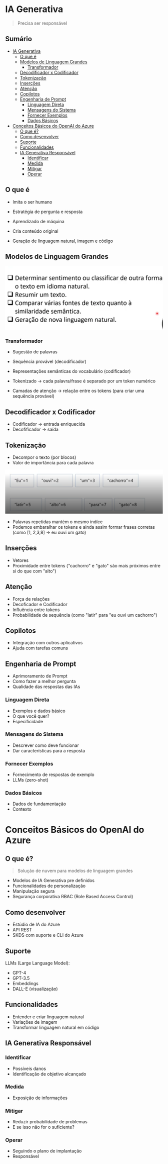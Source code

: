 # IA Generativa

> Precisa ser responsável

## Sumário

- [IA Generativa](#ia-generativa)
  * [O que é](#o-que)
  * [Modelos de Linguagem Grandes](#modelos-de-linguagem-grandes)
    + [Transformador](#transformador)
  * [Decodificador x Codificador](#decodificador-x-codificador)
  * [Tokenização](#tokeniza-o)
  * [Inserções](#inser-es)
  * [Atenção](#aten-o)
  * [Copilotos](#copilotos)
  * [Engenharia de Prompt](#engenharia-de-prompt)
    + [Linguagem Direta](#linguagem-direta)
    + [Mensagens do Sistema](#mensagens-do-sistema)
    + [Fornecer Exemplos](#fornecer-exemplos)
    + [Dados Básicos](#dados-b-sicos)
- [Conceitos Básicos do OpenAI do Azure](#conceitos-b-sicos-do-openai-do-azure)
  * [O que é?](#o-que)
  * [Como desenvolver](#como-desenvolver)
  * [Suporte](#suporte)
  * [Funcionalidades](#funcionalidades)
  * [IA Generativa Responsável](#ia-generativa-respons-vel)
    + [Identificar](#identificar)
    + [Medida](#medida)
    + [Mitigar](#mitigar)
    + [Operar](#operar)

## O que é

- Imita o ser humano
- Estratégia de pergunta e resposta
- Aprendizado de máquina
- Cria conteúdo original

- Geração de linguagem natural, imagem e código

## Modelos de Linguagem Grandes

![alt text](images/image.png)

### Transformador

- Sugestão de palavras
- Sequência provável (decodificador)
- Representações semânticas do vocabulário (codificador)

- Tokenizado -> cada palavra/frase é separado por um token numérico

- Camadas de atenção -> relação entre os tokens (para criar uma sequência provável)

## Decodificador x Codificador

- Codificador -> entrada enriquecida
- Decofificador -> saída

## Tokenização

- Decompor o texto (por blocos)
- Valor de importância para cada palavra

![alt text](images/image2.png)

- Palavras repetidas mantém o mesmo indíce
- Podemos embaralhar os tokens e ainda assim formar frases corretas (como [1, 2,3,8] -> eu ouvi um gato) 

## Inserções

- Vetores
- Proximidade entre tokens ("cachorro" e "gato" são mais próximos entre si do que com "alto")

## Atenção

- Força de relações
- Decoficador e Codificador
- Influência entre tokens
- Probabilidade de sequência (como "latir" para "eu ouvi um cachorro")

## Copilotos

- Integração com outros aplicativos
- Ajuda com tarefas comuns

## Engenharia de Prompt

- Aprimoramento de Prompt
- Como fazer a melhor pergunta
- Qualidade das respostas das IAs

### Linguagem Direta

- Exemplos e dados básico
- O que você quer?
- Especificidade

### Mensagens do Sistema

- Descrever como deve funcionar
- Dar características para a resposta


### Fornecer Exemplos

- Fornecimento de respostas de exemplo
- LLMs (zero-shot)

### Dados Básicos

- Dados de fundamentação
- Contexto

# Conceitos Básicos do OpenAI do Azure

## O que é? 

> Solução de nuvem para modelos de linguagem grandes

- Modelos de IA Generativa pre definidos
- Funcionalidades de personalização
- Manipulação segura
- Segurança corporativa RBAC (Role Based Access Control)

## Como desenvolver

- Estúdio de IA do Azure
- API REST
- SKDS com suporte e CLI do Azure

## Suporte

LLMs (Large Language Model):
- GPT-4
- GPT-3.5
- Embeddings
- DALL-E (visualização)

## Funcionalidades

- Entender e criar linguagem natural
- Variações de imagem
- Transformar linguagem natural em código

## IA Generativa Responsável

### Identificar

- Possíveis danos
- Identificação de objetivo alcançado

### Medida

- Exposição de informações

### Mitigar

- Reduzir probabilidade de problemas
- E se isso não for o suficiente?

### Operar

- Seguindo o plano de implantação
- Responsável


